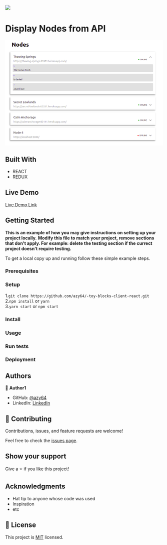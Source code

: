 ![](https://img.shields.io/badge/Microverse-blueviolet)

# Display Nodes from API

<img src='./nodes.png'>



## Built With

- REACT
- REDUX

## Live Demo

[Live Demo Link](https://livedemo.com)


## Getting Started

**This is an example of how you may give instructions on setting up your project locally.**
**Modify this file to match your project, remove sections that don't apply. For example: delete the testing section if the currect project doesn't require testing.**


To get a local copy up and running follow these simple example steps.

### Prerequisites

### Setup

1.`git clone https://github.com/azy64/-toy-blocks-client-react.git `<br>
2.`npm install` or `yarn `<br>
3.`yarn start` or `npm start`<br>

### Install

### Usage

### Run tests

### Deployment



## Authors

👤 **Author1**

- GitHub: [@azy64](https://github.com/azy64)
- LinkedIn: [LinkedIn](https://www.linkedin.com/in/azaria-saidi-524780112/)


## 🤝 Contributing

Contributions, issues, and feature requests are welcome!

Feel free to check the [issues page](../../issues/).

## Show your support

Give a ⭐️ if you like this project!

## Acknowledgments

- Hat tip to anyone whose code was used
- Inspiration
- etc

## 📝 License

This project is [MIT](./MIT.md) licensed.